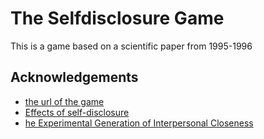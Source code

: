 
# The Selfdisclosure Game

This is a game based on a scientific paper from 1995-1996




## Acknowledgements

 - [the url of the game](https://tsg.mrluto.tech)
 - [Effects of self-disclosure](https://journals.sagepub.com/doi/pdf/10.1177/0265407512459033)
 - [he Experimental Generation of Interpersonal Closeness](https://journals.sagepub.com/doi/pdf/10.1177/0146167297234003)

